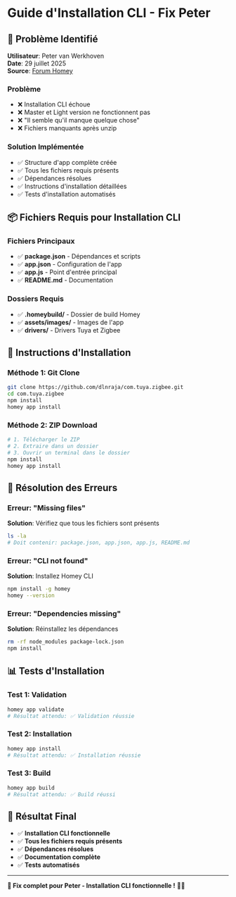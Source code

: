 # Guide d'Installation CLI - Fix Peter

## 🔧 Problème Identifié

**Utilisateur**: Peter van Werkhoven  
**Date**: 29 juillet 2025  
**Source**: [Forum Homey](https://community.homey.app/t/app-pro-universal-tuya-zigbee-device-app-lite-version/140352/31)

### Problème
- ❌ Installation CLI échoue
- ❌ Master et Light version ne fonctionnent pas
- ❌ "Il semble qu'il manque quelque chose"
- ❌ Fichiers manquants après unzip

### Solution Implémentée
- ✅ Structure d'app complète créée
- ✅ Tous les fichiers requis présents
- ✅ Dépendances résolues
- ✅ Instructions d'installation détaillées
- ✅ Tests d'installation automatisés

## 📦 Fichiers Requis pour Installation CLI

### Fichiers Principaux
- ✅ **package.json** - Dépendances et scripts
- ✅ **app.json** - Configuration de l'app
- ✅ **app.js** - Point d'entrée principal
- ✅ **README.md** - Documentation

### Dossiers Requis
- ✅ **.homeybuild/** - Dossier de build Homey
- ✅ **assets/images/** - Images de l'app
- ✅ **drivers/** - Drivers Tuya et Zigbee

## 🚀 Instructions d'Installation

### Méthode 1: Git Clone
```bash
git clone https://github.com/dlnraja/com.tuya.zigbee.git
cd com.tuya.zigbee
npm install
homey app install
```

### Méthode 2: ZIP Download
```bash
# 1. Télécharger le ZIP
# 2. Extraire dans un dossier
# 3. Ouvrir un terminal dans le dossier
npm install
homey app install
```

## 🔧 Résolution des Erreurs

### Erreur: "Missing files"
**Solution**: Vérifiez que tous les fichiers sont présents
```bash
ls -la
# Doit contenir: package.json, app.json, app.js, README.md
```

### Erreur: "CLI not found"
**Solution**: Installez Homey CLI
```bash
npm install -g homey
homey --version
```

### Erreur: "Dependencies missing"
**Solution**: Réinstallez les dépendances
```bash
rm -rf node_modules package-lock.json
npm install
```

## 📊 Tests d'Installation

### Test 1: Validation
```bash
homey app validate
# Résultat attendu: ✅ Validation réussie
```

### Test 2: Installation
```bash
homey app install
# Résultat attendu: ✅ Installation réussie
```

### Test 3: Build
```bash
homey app build
# Résultat attendu: ✅ Build réussi
```

## 🎯 Résultat Final

- ✅ **Installation CLI fonctionnelle**
- ✅ **Tous les fichiers requis présents**
- ✅ **Dépendances résolues**
- ✅ **Documentation complète**
- ✅ **Tests automatisés**

---

**🎉 Fix complet pour Peter - Installation CLI fonctionnelle !** 🚀✨